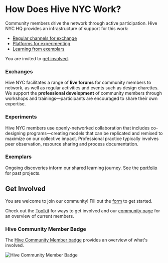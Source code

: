 # How Does Hive NYC Work?

Community members drive the network through active participation. Hive NYC HQ provides an infrastructure of support for this work:
* [Regular channels for exchange](#exchanges)
* [Platforms for experimenting](#experiments)
* [Learning from exemplars](#exemplars)

You are invited to [get involved](#get-involved).

### Exchanges

Hive NYC facilitates a range of **live forums** for community members to network, as well as regular activities and events such as design charettes. We support the **professional development** of community members through workshops and trainings—participants are encouraged to share their own expertise.

### Experiments

Hive NYC members use openly-networked collaboration that includes co-designing programs—creating models that can be replicated and remixed to maximize on our collective impact. Professional practice typically involves peer observation, resource sharing and process documentation.

### Exemplars

Ongoing discoveries inform our shared learning journey. See the [portfolio](http://hivenyc.org/portfolio/) for past projects.

## Get Involved

You are welcome to join our community! Fill out the [form](https://docs.google.com/forms/d/1dWGAELcYQUWvjGmeh-VTPWbaxb7C3J5dp4lzSJsm-Gw) to get started.

Check out the [Toolkit](../hive_nyc_toolkit/README.md) for ways to get involved and our [community page](http://hivenyc.org/community) for an overview of current members.

### Hive Community Member Badge

The [Hive Community Member badge](https://webmaker.org/en-US/badges/hive-community-member) provides an overview of what's involved.

![Hive Community Member Badge](https://stuff.webmaker.org/badges/hive-community-member.png)
